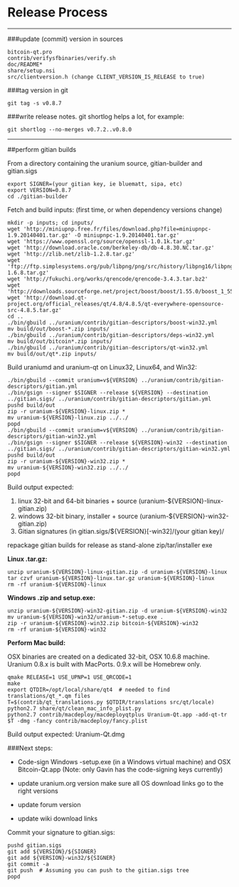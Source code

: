Release Process
====================

* * *

###update (commit) version in sources


	bitcoin-qt.pro
	contrib/verifysfbinaries/verify.sh
	doc/README*
	share/setup.nsi
	src/clientversion.h (change CLIENT_VERSION_IS_RELEASE to true)

###tag version in git

	git tag -s v0.8.7

###write release notes. git shortlog helps a lot, for example:

	git shortlog --no-merges v0.7.2..v0.8.0

* * *

##perform gitian builds

 From a directory containing the uranium source, gitian-builder and gitian.sigs
  
	export SIGNER=(your gitian key, ie bluematt, sipa, etc)
	export VERSION=0.8.7
	cd ./gitian-builder

 Fetch and build inputs: (first time, or when dependency versions change)

	mkdir -p inputs; cd inputs/
	wget 'http://miniupnp.free.fr/files/download.php?file=miniupnpc-1.9.20140401.tar.gz' -O miniupnpc-1.9.20140401.tar.gz'
	wget 'https://www.openssl.org/source/openssl-1.0.1k.tar.gz'
	wget 'http://download.oracle.com/berkeley-db/db-4.8.30.NC.tar.gz'
	wget 'http://zlib.net/zlib-1.2.8.tar.gz'
	wget 'ftp://ftp.simplesystems.org/pub/libpng/png/src/history/libpng16/libpng-1.6.8.tar.gz'
	wget 'http://fukuchi.org/works/qrencode/qrencode-3.4.3.tar.bz2'
	wget 'http://downloads.sourceforge.net/project/boost/boost/1.55.0/boost_1_55_0.tar.bz2'
	wget 'http://download.qt-project.org/official_releases/qt/4.8/4.8.5/qt-everywhere-opensource-src-4.8.5.tar.gz'
	cd ..
	./bin/gbuild ../uranium/contrib/gitian-descriptors/boost-win32.yml
	mv build/out/boost-*.zip inputs/
	./bin/gbuild ../uranium/contrib/gitian-descriptors/deps-win32.yml
	mv build/out/bitcoin*.zip inputs/
	./bin/gbuild ../uranium/contrib/gitian-descriptors/qt-win32.yml
	mv build/out/qt*.zip inputs/

 Build uraniumd and uranium-qt on Linux32, Linux64, and Win32:
  
	./bin/gbuild --commit uranium=v${VERSION} ../uranium/contrib/gitian-descriptors/gitian.yml
	./bin/gsign --signer $SIGNER --release ${VERSION} --destination ../gitian.sigs/ ../uranium/contrib/gitian-descriptors/gitian.yml
	pushd build/out
	zip -r uranium-${VERSION}-linux.zip *
	mv uranium-${VERSION}-linux.zip ../../
	popd
	./bin/gbuild --commit uranium=v${VERSION} ../uranium/contrib/gitian-descriptors/gitian-win32.yml
	./bin/gsign --signer $SIGNER --release ${VERSION}-win32 --destination ../gitian.sigs/ ../uranium/contrib/gitian-descriptors/gitian-win32.yml
	pushd build/out
	zip -r uranium-${VERSION}-win32.zip *
	mv uranium-${VERSION}-win32.zip ../../
	popd

  Build output expected:

  1. linux 32-bit and 64-bit binaries + source (uranium-${VERSION}-linux-gitian.zip)
  2. windows 32-bit binary, installer + source (uranium-${VERSION}-win32-gitian.zip)
  3. Gitian signatures (in gitian.sigs/${VERSION}[-win32]/(your gitian key)/

repackage gitian builds for release as stand-alone zip/tar/installer exe

**Linux .tar.gz:**

	unzip uranium-${VERSION}-linux-gitian.zip -d uranium-${VERSION}-linux
	tar czvf uranium-${VERSION}-linux.tar.gz uranium-${VERSION}-linux
	rm -rf uranium-${VERSION}-linux

**Windows .zip and setup.exe:**

	unzip uranium-${VERSION}-win32-gitian.zip -d uranium-${VERSION}-win32
	mv uranium-${VERSION}-win32/uranium-*-setup.exe .
	zip -r uranium-${VERSION}-win32.zip bitcoin-${VERSION}-win32
	rm -rf uranium-${VERSION}-win32

**Perform Mac build:**

  OSX binaries are created on a dedicated 32-bit, OSX 10.6.8 machine.
  Uranium 0.8.x is built with MacPorts.  0.9.x will be Homebrew only.

	qmake RELEASE=1 USE_UPNP=1 USE_QRCODE=1
	make
	export QTDIR=/opt/local/share/qt4  # needed to find translations/qt_*.qm files
	T=$(contrib/qt_translations.py $QTDIR/translations src/qt/locale)
	python2.7 share/qt/clean_mac_info_plist.py
	python2.7 contrib/macdeploy/macdeployqtplus Uranium-Qt.app -add-qt-tr $T -dmg -fancy contrib/macdeploy/fancy.plist

 Build output expected: Uranium-Qt.dmg

###Next steps:

* Code-sign Windows -setup.exe (in a Windows virtual machine) and
  OSX Bitcoin-Qt.app (Note: only Gavin has the code-signing keys currently)

* update uranium.org version
  make sure all OS download links go to the right versions

* update forum version

* update wiki download links

Commit your signature to gitian.sigs:

	pushd gitian.sigs
	git add ${VERSION}/${SIGNER}
	git add ${VERSION}-win32/${SIGNER}
	git commit -a
	git push  # Assuming you can push to the gitian.sigs tree
	popd


